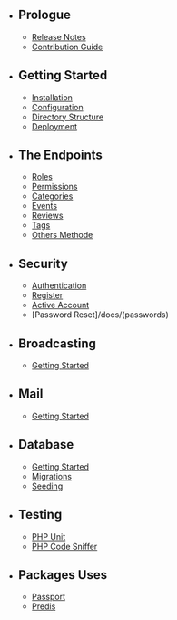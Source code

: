
- ## Prologue
    - [Release Notes](/docs/releases)
    - [Contribution Guide](/docs/contributions)

- ## Getting Started
    - [Installation](/docs/installation)
    - [Configuration](/docs/configuration)
    - [Directory Structure](/docs/structure)
    - [Deployment](/docs/deployment)

- ## The Endpoints
    - [Roles](/docs/roles)
    - [Permissions](/docs/permissions)
    - [Categories](/docs/categories)
    - [Events](/docs/events)
    - [Reviews](/docs/reviews)
    - [Tags](/docs/tags)
    - [Others Methode](/docs/others-methods)

- ## Security
    - [Authentication](/docs/authentication)
    - [Register](/docs/register)
    - [Active Account](/docs/active-account)
    - [Password Reset]/docs/(passwords)

- ## Broadcasting
    - [Getting Started](/docs/broadcast)

- ## Mail
    - [Getting Started](/docs/mail)

- ## Database
    - [Getting Started](/docs/database)
    - [Migrations](/docs/migrations)
    - [Seeding](/docs/seeding)

- ## Testing
    - [PHP Unit](/docs/unit-testing)
    - [PHP Code Sniffer](/docs/php-code-sniffer)

- ## Packages Uses
    - [Passport]()
    - [Predis]()
